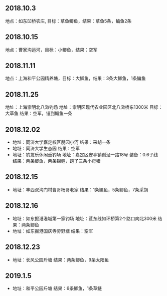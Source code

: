 ## 2018.10.3
地点：如东凹桥农庄, 目标：草鱼鲫鱼，结果：草鱼5条，鳊鱼2条

## 2018.10.15
地点：曹家沟运河，目标：小鲫鱼，结果：空军

## 2018.11.11
地点：上海和平公园精养塘，目标：大鲫鱼，结果：3条大鲫鱼，1条鳊鱼

## 2018.11.25
地址：上海崇明北八滧钓场 地址：崇明区现代农业园区北八滧桥东1300米          目标：大草鱼    结果：空军，锚到鲻鱼一条

## 2018.12.02
* 地址：同济大学嘉定校区朋园小河      结果：采胡一条
* 地址：同济大学生态园               结果：空军
* 地址：钓友乐休闲垂钓场         地址：嘉定区安亭镇谢泾一路18号    装备：0.6子线 结果：两条鲫鱼，两条锦鲤，跑了三条小母猪

## 2018.12.15
* 地址：丰西双沟门村曹哥杨哥老家     结果：1条鳊鱼，5条鲫鱼，7条采胡

## 2018.12.16
* 地址：如东掘港港城第一家钓场  地址：苴东线如环桥第2个路口向北300米    结果：两条鲫鱼
* 地址：如东掘港国庆寺旁野塘       结果：空军

## 2018.12.23
* 地址：长风公园斤塘            结果：两条鲫鱼，9条太阳鱼

## 2019.1.5
* 地址：和平公园斤塘            结果：6条鲫鱼，1条草鲢
